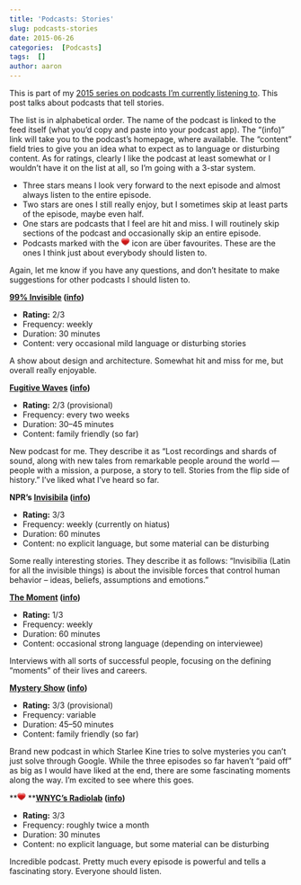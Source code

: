 ```yaml
---
title: 'Podcasts: Stories'
slug: podcasts-stories
date: 2015-06-26
categories:  [Podcasts]
tags:  []
author: aaron
---
```


This is part of my [2015 series on podcasts I’m currently listening to](../podcasts-what-im-listening-to-2015). This post talks about podcasts that tell stories.

The list is in alphabetical order. The name of the podcast is linked to the feed itself (what you’d copy and paste into your podcast app). The “(info)” link will take you to the podcast’s homepage, where available. The “content” field tries to give you an idea what to expect as to language or disturbing content. As for ratings, clearly I like the podcast at least somewhat or I wouldn’t have it on the list at all, so I’m going with a 3-star system.

- Three stars means I look very forward to the next episode and almost always listen to the entire episode.
- Two stars are ones I still really enjoy, but I sometimes skip at least parts of the episode, maybe even half.
- One stars are podcasts that I feel are hit and miss. I will routinely skip sections of the podcast and occasionally skip an entire episode.
- Podcasts marked with the ![package_favorite](/images/package_favorite.png) icon are über favourites. These are the ones I think just about everybody should listen to.

Again, let me know if you have any questions, and don’t hesitate to make suggestions for other podcasts I should listen to.

**[99% Invisible](http://feeds.99percentinvisible.org/99percentinvisible) ([info](http://99percentinvisible.org/))**

- **Rating:** 2/3
- Frequency: weekly
- Duration: 30 minutes
- Content: very occasional mild language or disturbing stories

A show about design and architecture. Somewhat hit and miss for me, but overall really enjoyable.

**[Fugitive Waves](http://feeds.fugitivewaves.org/fugitivewaves) ([info](http://www.kitchensisters.org/fugitivewaves/))**

- **Rating:** 2/3 (provisional)
- Frequency: every two weeks
- Duration: 30–45 minutes
- Content: family friendly (so far)

New podcast for me. They describe it as “Lost recordings and shards of sound, along with new tales from remarkable people around the world — people with a mission, a purpose, a story to tell. Stories from the flip side of history.” I’ve liked what I’ve heard so far.

**NPR’s [Invisibila](http://www.npr.org/rss/podcast.php?id=510307) ([info](http://www.npr.org/podcasts/510307/invisibilia))**

- **Rating:** 3/3
- Frequency: weekly (currently on hiatus)
- Duration: 60 minutes
- Content: no explicit language, but some material can be disturbing

Some really interesting stories. They describe it as follows: “Invisibilia (Latin for all the invisible things) is about the invisible forces that control human behavior – ideas, beliefs, assumptions and emotions.”

**[The Moment](http://feeds.feedburner.com/the-moment) ([info](http://www.slate.com/articles/podcasts/the_moment.html))**

- **Rating:** 1/3
- Frequency: weekly
- Duration: 60 minutes
- Content: occasional strong language (depending on interviewee)

Interviews with all sorts of successful people, focusing on the defining “moments” of their lives and careers.

**[Mystery Show](http://feeds.gimletmedia.com/mysteryshow) ([info](http://gimletmedia.com/show/mystery-show/))**

- **Rating:** 3/3 (provisional)
- Frequency: variable
- Duration: 45–50 minutes
- Content: family friendly (so far)

Brand new podcast in which Starlee Kine tries to solve mysteries you can’t just solve through Google. While the three episodes so far haven’t “paid off” as big as I would have liked at the end, there are some fascinating moments along the way. I’m excited to see where this goes.

**![package_favorite](/images/package_favorite.png) ****[WNYC’s Radiolab](http://feeds.wnyc.org/radiolab) ([info](http://www.radiolab.org/))**

- **Rating:** 3/3
- Frequency: roughly twice a month
- Duration: 30 minutes
- Content: no explicit language, but some material can be disturbing

Incredible podcast. Pretty much every episode is powerful and tells a fascinating story. Everyone should listen.
